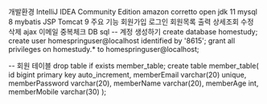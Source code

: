 개발환경
IntelliJ IDEA Community Edition
amazon corretto open jdk 11
mysql 8
mybatis
JSP
Tomcat 9
주요 기능
회원가입
로그인
회원목록 출력
상세조회
수정
삭제
ajax 이메일 중복체크
DB sql
-- 계정 생성하기
create database homestudy;
create user homespringuser@localhost identified by '8615';
grant all privileges on homestudy.* to homespringuser@localhost;

-- 회원 테이블
drop table if exists member_table;
create table member_table(
id bigint primary key auto_increment,
memberEmail varchar(20) unique,
memberPassword varchar(20),
memberName varchar(20),
memberAge int,
memberMobile varchar(30)
);